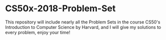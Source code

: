 # CS50x-2018-Problem-Set
This repository will include nearly all the Problem Sets in the course CS50's Introduction to Computer Science by Harvard, and I will give my solutions to every problem, enjoy your time!

